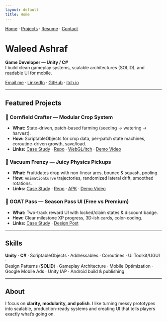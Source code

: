 ```yaml
---
layout: default
title: Home
---
```


[Home](/) · [Projects](/projects) · [Resume](/resume) · [Contact](/contact)

# Waleed Ashraf
**Game Developer — Unity / C#**  
I build clean gameplay systems, scalable architectures (SOLID), and readable UI for mobile.

[Email me](mailto:your@email.com) · [LinkedIn](https://www.linkedin.com/in/waleed-ashraf-650810262/) · [GitHub](https://github.com/yourusername) · [itch.io](https://itch.io)

---

## Featured Projects

### 🚜 Cornfield Crafter — Modular Crop System
- **What:** State-driven, patch-based farming (seeding → watering → harvest).
- **How:** ScriptableObjects for crop data, per-patch state machines, coroutine-driven growth, save/load.
- **Links:** [Case Study](/projects/corn-crop-system) · [Repo](#) · [WebGL/itch](#) · [Demo Video](#)

### 🧹 Vacuum Frenzy — Juicy Physics Pickups
- **What:** Fruit/dates drop with non-linear arcs, bounce & squash, pooling.
- **How:** `AnimationCurve` trajectories, randomized lateral drift, smoothed rotations.
- **Links:** [Case Study](/projects/vacuum-frenzy) · [Repo](#) · [APK](#) · [Demo Video](#)

### 🐐 GOAT Pass — Season Pass UI (Free vs Premium)
- **What:** Two-track reward UI with locked/claim states & discount badge.
- **How:** Clear milestone XP progress, 3D-ish cards, color-coding.
- **Links:** [Case Study](/projects/goat-pass-ui) · [Design Post](#)

---

## Skills
**Unity** · **C#** · ScriptableObjects · Addressables · Coroutines · UI Toolkit/UGUI ·  
Design Patterns (**SOLID**) · Gameplay Architecture · Mobile Optimization ·  
Google Mobile Ads · Unity IAP · Android build & publishing

---

## About
I focus on **clarity, modularity, and polish**. I like turning messy prototypes into scalable, production-ready systems and creating UI that tells players exactly what’s going on.
